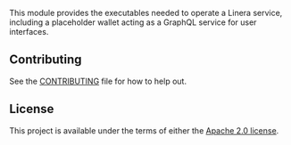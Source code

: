 <!-- cargo-rdme start -->

This module provides the executables needed to operate a Linera service, including a placeholder wallet acting as a GraphQL service for user interfaces.

<!-- cargo-rdme end -->

## Contributing

See the [CONTRIBUTING](../CONTRIBUTING.md) file for how to help out.

## License

This project is available under the terms of either the [Apache 2.0 license](../LICENSE).
